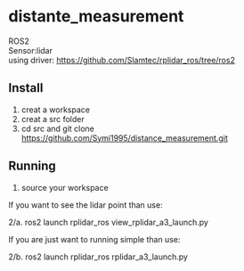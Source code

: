 # distante_measurement

ROS2  
Sensor:lidar  
using driver: https://github.com/Slamtec/rplidar_ros/tree/ros2  

## Install  
  
1. creat a workspace  
2. creat a src folder  
3. cd src and git clone https://github.com/Symi1995/distance_measurement.git  

## Running  
  
1. source your workspace  
  
If you want to see the lidar point than use:  
  
2/a. ros2 launch rplidar_ros view_rplidar_a3_launch.py  
  
If you are just want to running simple than use:  
  
2/b. ros2 launch rplidar_ros rplidar_a3_launch.py  
